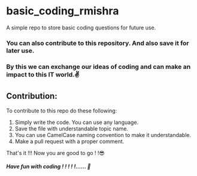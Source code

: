 # basic_coding_rmishra
A simple repo to store basic coding questions for future use.

### You can also contribute to this repository. And also save it for later use.
### By this we can exchange our ideas of coding and can make an impact to this IT world.✌


## Contribution:
To contribute to this repo do these following:
1. Simply write the code. You can use any language.
2. Save the file with understandable topic name.
3. You can use CamelCase naming convention to make it understandable.
4. Make a pull request with a proper comment.

That's it !!! Now you are good to go ! !😎
##### Have fun with coding ! ! ! ! !...... 🥳

